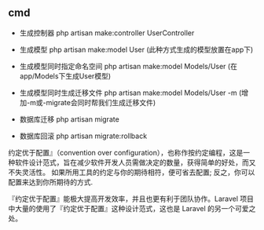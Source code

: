 ##   cmd
- 生成控制器 php artisan make:controller UserController
- 生成模型   php artisan make:model User (此种方式生成的模型放置在app下)
- 生成模型同时指定命名空间  php artisan make:model Models/User (在app/Models下生成User模型)
- 生成模型同时生成迁移文件  php artisan make:model Models/User -m (增加-m或-migrate会同时帮我们生成迁移文件)

- 数据库迁移 php artisan migrate
- 数据库回滚 php artisan migrate:rollback


约定优于配置』（convention over configuration），也称作按约定编程，这是一种软件设计范式，旨在减少软件开发人员需做决定的数量，获得简单的好处，而又不失灵活性。
如果所用工具的约定与你的期待相符，便可省去配置; 反之，你可以配置来达到你所期待的方式.

『约定优于配置』能极大提高开发效率，并且也更有利于团队协作。Laravel 项目中大量的使用了『约定优于配置』这种设计范式，这也是 Laravel 的另一个可爱之处。

